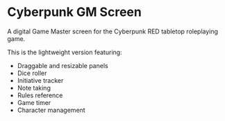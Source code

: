 # Cyberpunk GM Screen

A digital Game Master screen for the Cyberpunk RED tabletop roleplaying game.

This is the lightweight version featuring:
- Draggable and resizable panels
- Dice roller
- Initiative tracker
- Note taking
- Rules reference
- Game timer
- Character management
